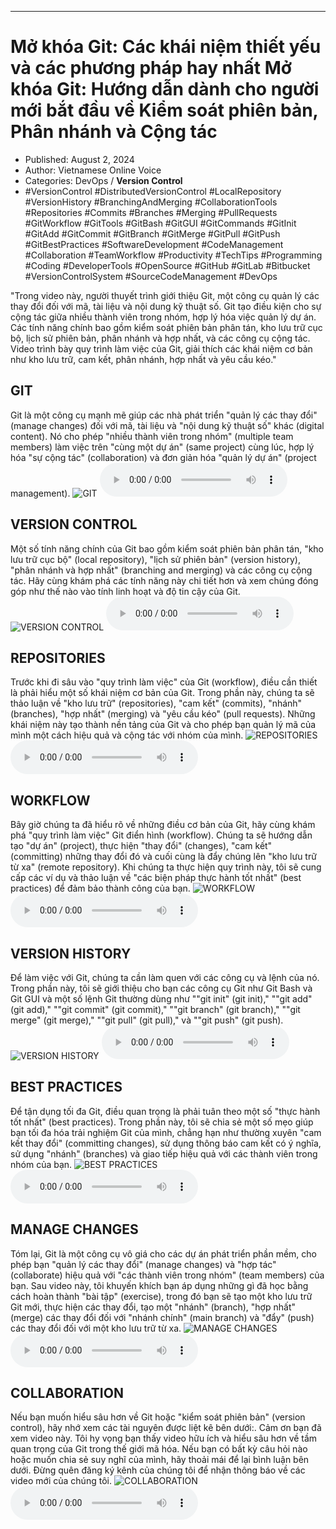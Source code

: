 
---

# Mở khóa Git: Các khái niệm thiết yếu và các phương pháp hay nhất Mở khóa Git: Hướng dẫn dành cho người mới bắt đầu về Kiểm soát phiên bản, Phân nhánh và Cộng tác

- Published: August 2, 2024
- Author: Vietnamese Online Voice
- Categories: DevOps / **Version Control**
- #VersionControl #DistributedVersionControl #LocalRepository #VersionHistory #BranchingAndMerging #CollaborationTools #Repositories #Commits #Branches #Merging #PullRequests #GitWorkflow #GitTools #GitBash #GitGUI #GitCommands #GitInit #GitAdd #GitCommit #GitBranch #GitMerge #GitPull #GitPush #GitBestPractices #SoftwareDevelopment #CodeManagement #Collaboration #TeamWorkflow #Productivity #TechTips #Programming #Coding #DeveloperTools #OpenSource #GitHub #GitLab #Bitbucket #VersionControlSystem #SourceCodeManagement #DevOps

"Trong video này, người thuyết trình giới thiệu Git, một công cụ quản lý các thay đổi đối với mã, tài liệu và nội dung kỹ thuật số. Git tạo điều kiện cho sự cộng tác giữa nhiều thành viên trong nhóm, hợp lý hóa việc quản lý dự án. Các tính năng chính bao gồm kiểm soát phiên bản phân tán, kho lưu trữ cục bộ, lịch sử phiên bản, phân nhánh và hợp nhất, và các công cụ cộng tác. Video trình bày quy trình làm việc của Git, giải thích các khái niệm cơ bản như kho lưu trữ, cam kết, phân nhánh, hợp nhất và yêu cầu kéo."


## GIT

Git là một công cụ mạnh mẽ giúp các nhà phát triển "quản lý các thay đổi" (manage changes) đối với mã, tài liệu và "nội dung kỹ thuật số" khác (digital content). Nó cho phép "nhiều thành viên trong nhóm" (multiple team members) làm việc trên "cùng một dự án" (same project) cùng lúc, hợp lý hóa "sự cộng tác" (collaboration) và đơn giản hóa "quản lý dự án" (project management).
![GIT](https://http-archiver-apis-production-80.schnworks.com/storage/images/transitions/2024-08-02/transition-12318287814-Montserrat-SemiBold-673AB7.jpg)
<audio controls>
    <source src="https://http-archiver-apis-production-80.schnworks.com/storage/storage/audio/file-32189209954.mp3" type="audio/mpeg">
</audio>



## VERSION CONTROL

Một số tính năng chính của Git bao gồm kiểm soát phiên bản phân tán, "kho lưu trữ cục bộ" (local repository), "lịch sử phiên bản" (version history), "phân nhánh và hợp nhất" (branching and merging) và các công cụ cộng tác. Hãy cùng khám phá các tính năng này chi tiết hơn và xem chúng đóng góp như thế nào vào tính linh hoạt và độ tin cậy của Git.
![VERSION CONTROL](https://http-archiver-apis-production-80.schnworks.com/storage/images/transitions/2024-08-02/transition--2351524865-Montserrat-ExtraBold-303F9F.jpg)
<audio controls>
    <source src="https://http-archiver-apis-production-80.schnworks.com/storage/storage/audio/file-21778662103.mp3" type="audio/mpeg">
</audio>



## REPOSITORIES

Trước khi đi sâu vào "quy trình làm việc" của Git (workflow), điều cần thiết là phải hiểu một số khái niệm cơ bản của Git. Trong phần này, chúng ta sẽ thảo luận về "kho lưu trữ" (repositories), "cam kết" (commits), "nhánh" (branches), "hợp nhất" (merging) và "yêu cầu kéo" (pull requests). Những khái niệm này tạo thành nền tảng của Git và cho phép bạn quản lý mã của mình một cách hiệu quả và cộng tác với nhóm của mình.
![REPOSITORIES](https://http-archiver-apis-production-80.schnworks.com/storage/images/transitions/2024-08-02/transition--6152685547-Montserrat-Thin-880E4F.jpg)
<audio controls>
    <source src="https://http-archiver-apis-production-80.schnworks.com/storage/storage/audio/file-11305229634.mp3" type="audio/mpeg">
</audio>



## WORKFLOW

Bây giờ chúng ta đã hiểu rõ về những điều cơ bản của Git, hãy cùng khám phá "quy trình làm việc" Git điển hình (workflow). Chúng ta sẽ hướng dẫn tạo "dự án" (project), thực hiện "thay đổi" (changes), "cam kết" (committing) những thay đổi đó và cuối cùng là đẩy chúng lên "kho lưu trữ từ xa" (remote repository). Khi chúng ta thực hiện quy trình này, tôi sẽ cung cấp các ví dụ và thảo luận về "các biện pháp thực hành tốt nhất" (best practices) để đảm bảo thành công của bạn.
![WORKFLOW](https://http-archiver-apis-production-80.schnworks.com/storage/images/transitions/2024-08-02/transition-6487422500-Montserrat-Bold-880E4F.jpg)
<audio controls>
    <source src="https://http-archiver-apis-production-80.schnworks.com/storage/storage/audio/file-51006123019.mp3" type="audio/mpeg">
</audio>



## VERSION HISTORY

Để làm việc với Git, chúng ta cần làm quen với các công cụ và lệnh của nó. Trong phần này, tôi sẽ giới thiệu cho bạn các công cụ Git như Git Bash và Git GUI và một số lệnh Git thường dùng như ""git init" (git init)," ""git add" (git add)," ""git commit" (git commit)," ""git branch" (git branch)," ""git merge" (git merge)," ""git pull" (git pull)," và ""git push" (git push).
![VERSION HISTORY](https://http-archiver-apis-production-80.schnworks.com/storage/images/transitions/2024-08-02/transition-4160814582-Montserrat-Regular-004895.jpg)
<audio controls>
    <source src="https://http-archiver-apis-production-80.schnworks.com/storage/storage/audio/file-21912880156.mp3" type="audio/mpeg">
</audio>



## BEST PRACTICES

Để tận dụng tối đa Git, điều quan trọng là phải tuân theo một số "thực hành tốt nhất" (best practices). Trong phần này, tôi sẽ chia sẻ một số mẹo giúp bạn tối đa hóa trải nghiệm Git của mình, chẳng hạn như thường xuyên "cam kết thay đổi" (committing changes), sử dụng thông báo cam kết có ý nghĩa, sử dụng "nhánh" (branches) và giao tiếp hiệu quả với các thành viên trong nhóm của bạn.
![BEST PRACTICES](https://http-archiver-apis-production-80.schnworks.com/storage/images/transitions/2024-08-02/transition--15644858657-Montserrat-ExtraBold-673AB7.jpg)
<audio controls>
    <source src="https://http-archiver-apis-production-80.schnworks.com/storage/storage/audio/file-14432267974.mp3" type="audio/mpeg">
</audio>



## MANAGE CHANGES

Tóm lại, Git là một công cụ vô giá cho các dự án phát triển phần mềm, cho phép bạn "quản lý các thay đổi" (manage changes) và "hợp tác" (collaborate) hiệu quả với "các thành viên trong nhóm" (team members) của bạn. Sau video này, tôi khuyến khích bạn áp dụng những gì đã học bằng cách hoàn thành "bài tập" (exercise), trong đó bạn sẽ tạo một kho lưu trữ Git mới, thực hiện các thay đổi, tạo một "nhánh" (branch), "hợp nhất" (merge) các thay đổi đối với "nhánh chính" (main branch) và "đẩy" (push) các thay đổi đối với một kho lưu trữ từ xa.
![MANAGE CHANGES](https://http-archiver-apis-production-80.schnworks.com/storage/images/transitions/2024-08-02/transition--7714769149-Montserrat-SemiBold-880E4F.jpg)
<audio controls>
    <source src="https://http-archiver-apis-production-80.schnworks.com/storage/storage/audio/file-19859196058.mp3" type="audio/mpeg">
</audio>



## COLLABORATION

Nếu bạn muốn hiểu sâu hơn về Git hoặc "kiểm soát phiên bản" (version control), hãy nhớ xem các tài nguyên được liệt kê bên dưới:. Cảm ơn bạn đã xem video này. Tôi hy vọng bạn thấy video hữu ích và hiểu sâu hơn về tầm quan trọng của Git trong thế giới mã hóa. Nếu bạn có bất kỳ câu hỏi nào hoặc muốn chia sẻ suy nghĩ của mình, hãy thoải mái để lại bình luận bên dưới. Đừng quên đăng ký kênh của chúng tôi để nhận thông báo về các video mới của chúng tôi.
![COLLABORATION](https://http-archiver-apis-production-80.schnworks.com/storage/images/transitions/2024-08-02/transition--11315928468-Montserrat-Bold-512DA8.jpg)
<audio controls>
    <source src="https://http-archiver-apis-production-80.schnworks.com/storage/storage/audio/file-30759059644.mp3" type="audio/mpeg">
</audio>

